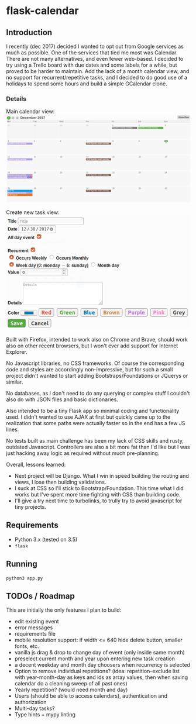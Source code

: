 # flask-calendar

## Introduction

I recently (dec 2017) decided I wanted to opt out from Google services as much as possible. One of the services that tied me most was Calendar. There are not many alternatives, and even fewer web-based. I decided to try using a Trello board with due dates and some labels for a while, but proved to be harder to maintain. Add the lack of a month calendar view, and no support for recurrent/repetitive tasks, and I decided to do good use of a holidays to spend some hours and build a simple GCalendar clone.


### Details

Main calendar view:
![Main calendar view](doc/sample_01.png)

Create new task view:
![Create new task view](doc/sample_02.png)

Built with Firefox, intended to work also on Chrome and Brave, should work also on other recent browsers, but I won't ever add support for Internet Explorer.

No Javascript libraries, no CSS frameworks. Of course the corresponding code and styles are accordingly non-impressive, but for such a small project didn't wanted to start adding Bootstraps/Foundations or JQuerys or similar.

No databases, as I don't need to do any querying or complex stuff I couldn't also do with JSON files and basic dictionaries.

Also intended to be a tiny Flask app so minimal coding and functionality used. I didn't wanted to use AJAX at first but quickly came up to the realization that some paths were actually faster so in the end has a few JS lines.

No tests built as main challenge has been my lack of CSS skills and rusty, outdated Javascript. Controllers are also a bit more fat than I'd like but I was just hacking away logic as required without much pre-planning.


Overall, lessons learned:

- Next project will be Django. What I win in speed building the routing and views, I lose then building validations.
- I suck at CSS so I'll stick to Bootstrap/Foundation. This time what I did works but I've spent more time fighting with CSS than building code.
- I'll give a try next time to turbolinks, to trully try to avoid javascript for tiny projects.


## Requirements

- Python 3.x (tested on 3.5)
- `flask`

## Running

```
python3 app.py
```

## TODOs / Roadmap

This are initially the only features I plan to build:

- edit existing event
- error messages
- requirements file
- mobile resolution support: if width <= 640 hide delete button, smaller fonts, etc.
- vanilla js drag & drop to change day of event (only inside same month)
- preselect current month and year upon entering new task creation
- a decent weekday and month day choosers when recurrency is selected
- Option to remove individual repetitions? (idea: repetition-exclude list with year-month-day as keys and ids as array values, then when saving calendar do a cleaning sweep of all past ones)
- Yearly repetition? (would need month and day)
- Users (should be able to access calendars), authentication and authorization
- Multi-day tasks?
- Type hints + mypy linting
